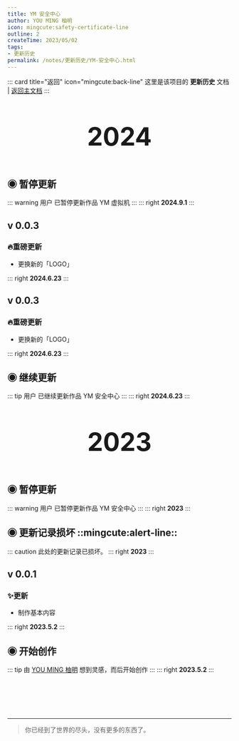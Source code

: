 ```yaml
---
title: YM 安全中心
author: YOU MING 柚明
icon: mingcute:safety-certificate-line
outline: 2
createTime: 2023/05/02
tags:
- 更新历史
permalink: /notes/更新历史/YM-安全中心.html
---
```


::: card title="返回" icon="mingcute:back-line"
这里是该项目的 **更新历史** 文档 | [返回主文档](/notes/YM-安全中心.html)
:::

<div style="text-align: center; ">
    <p style="font-size: 56px; font-weight: 650; margin-top: 60px">2024</p>
</div>


## ◉ 暂停更新
::: warning 用户 <Badge text="柚明" type="tip" /> 已暂停更新作品 YM 虚拟机
:::
::: right
**2024.9.1**
:::


## v 0.0.3 <Badge text="内测版" color="#8e5cd9" bg-color="rgba(159, 122, 234, 0.16)" />
### 🔥重磅更新

- 更换新的「LOGO」

::: right
**2024.6.23**
:::


## v 0.0.3 <Badge text="内测版" color="#8e5cd9" bg-color="rgba(159, 122, 234, 0.16)" />
### 🔥重磅更新

- 更换新的「LOGO」

::: right
**2024.6.23**
:::


## ◉ 继续更新
::: tip 用户 <Badge text="柚明" type="tip" /> 已继续更新作品  YM 安全中心 
:::
::: right
**2024.6.23**
:::


<div style="text-align: center; ">
    <p style="font-size: 56px; font-weight: 650; margin-top: 60px">2023</p>
</div>


## ◉ 暂停更新
::: warning 用户 <Badge text="柚明" type="tip" /> 已暂停更新作品  YM 安全中心 
:::
::: right
**2023**
:::


## ◉ 更新记录损坏 ::mingcute:alert-line::
::: caution 此处的更新记录已损坏。
::: right
**2023**
:::


## v 0.0.1 <Badge text="内测版" color="#8e5cd9" bg-color="rgba(159, 122, 234, 0.16)" />
### ✨更新

- 制作基本内容

::: right
**2023.5.2**
:::


## ◉ 开始创作
::: tip 由 [YOU MING 柚明](/notes/更多/工作室.html#you-ming-柚明) 想到灵感，而后开始创作
:::
::: right
**2023.5.2**
:::

<p style="margin-top: 100px"></p>

---

> 你已经到了世界的尽头，没有更多的东西了。